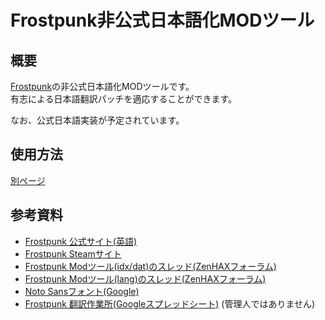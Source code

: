 # Frostpunk非公式日本語化MODツール

## 概要
[Frostpunk](https://store.steampowered.com/app/323190/Frostpunk/)の非公式日本語化MODツールです。<br>
有志による日本語翻訳パッチを適応することができます。

なお、公式日本語実装が予定されています。

## 使用方法
[別ページ](https://github.com/atoring/frostpunk_mod/wiki/%E7%B7%8F%E5%90%88MOD%E3%83%84%E3%83%BC%E3%83%AB)

## 参考資料
- [Frostpunk 公式サイト(英語)](http://www.frostpunkgame.com/)
- [Frostpunk Steamサイト](https://store.steampowered.com/app/323190/Frostpunk/)
- [Frostpunk Modツール(idx/dat)のスレッド(ZenHAXフォーラム)](http://forum.zenhax.com/viewtopic.php?t=7769)
- [Frostpunk Modツール(lang)のスレッド(ZenHAXフォーラム)](http://forum.zenhax.com/viewtopic.php?t=7774)
- [Noto Sansフォント(Google)](https://www.google.com/get/noto/)
- [Frostpunk 翻訳作業所(Googleスプレッドシート)](https://docs.google.com/spreadsheets/d/1-eu8GT6_zI4IOTHWFymplV81GJj1Q469FSWv6jGUHH8)
(管理人ではありません)
